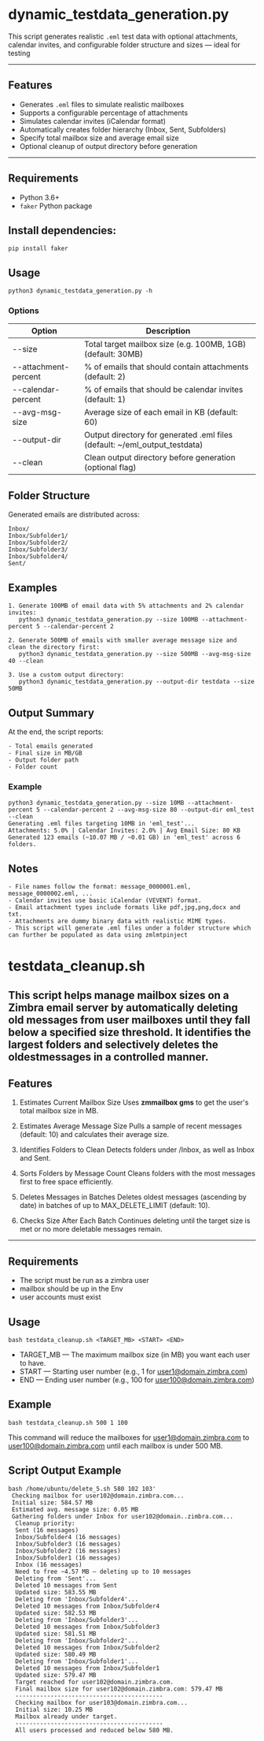 # dynamic_testdata_generation.py

This script generates realistic `.eml` test data with optional attachments, calendar invites, and configurable folder structure and sizes — ideal for testing

---

##  Features
- Generates `.eml` files to simulate realistic mailboxes
- Supports a configurable percentage of attachments
- Simulates calendar invites (iCalendar format)
- Automatically creates folder hierarchy (Inbox, Sent, Subfolders)
- Specify total mailbox size and average email size
- Optional cleanup of output directory before generation

---

## Requirements
- Python 3.6+
- `faker` Python package

## Install dependencies:
```
pip install faker
```

## Usage
```
python3 dynamic_testdata_generation.py -h
```

### Options
|Option	              | Description
|---------------------|----------------------------------------------------------------------------|
|--size	              | Total target mailbox size (e.g. 100MB, 1GB) (default: 30MB)                |
|--attachment-percent |	% of emails that should contain attachments (default: 2)                   |
|--calendar-percent   |	% of emails that should be calendar invites (default: 1)                   |
|--avg-msg-size	      | Average size of each email in KB (default: 60)                             |
|--output-dir	      | Output directory for generated .eml files (default: ~/eml_output_testdata) |
|--clean	      | Clean output directory before generation (optional flag)                   |

## Folder Structure
Generated emails are distributed across:
```
Inbox/
Inbox/Subfolder1/
Inbox/Subfolder2/
Inbox/Subfolder3/
Inbox/Subfolder4/
Sent/
```
## Examples
```
1. Generate 100MB of email data with 5% attachments and 2% calendar invites:
   python3 dynamic_testdata_generation.py --size 100MB --attachment-percent 5 --calendar-percent 2
```
```
2. Generate 500MB of emails with smaller average message size and clean the directory first:
   python3 dynamic_testdata_generation.py --size 500MB --avg-msg-size 40 --clean
```
```
3. Use a custom output directory:
   python3 dynamic_testdata_generation.py --output-dir testdata --size 50MB
```

## Output Summary
At the end, the script reports:
```
- Total emails generated
- Final size in MB/GB
- Output folder path
- Folder count
```

### Example
```
python3 dynamic_testdata_generation.py --size 10MB --attachment-percent 5 --calendar-percent 2 --avg-msg-size 80 --output-dir eml_test --clean
Generating .eml files targeting 10MB in 'eml_test'...
Attachments: 5.0% | Calendar Invites: 2.0% | Avg Email Size: 80 KB
Generated 123 emails (~10.07 MB / ~0.01 GB) in 'eml_test' across 6 folders.
```

## Notes
```
- File names follow the format: message_0000001.eml, message_0000002.eml, ...
- Calendar invites use basic iCalendar (VEVENT) format.
- Email attachment types include formats like pdf,jpg,png,docx and txt.
- Attachments are dummy binary data with realistic MIME types.
- This script will generate .eml files under a folder structure which can further be populated as data using zmlmtpinject
```



# testdata_cleanup.sh

This script helps manage mailbox sizes on a **Zimbra** email server by **automatically deleting old messages** from user mailboxes until they fall below a specified size threshold. It identifies the largest folders and selectively deletes the oldestmessages in a controlled manner.
---

##  Features
1. Estimates Current Mailbox Size
Uses **zmmailbox gms** to get the user's total mailbox size in MB.

2. Estimates Average Message Size
Pulls a sample of recent messages (default: 10) and calculates their average size.

3. Identifies Folders to Clean
Detects folders under /Inbox, as well as Inbox and Sent.

4. Sorts Folders by Message Count
Cleans folders with the most messages first to free space efficiently.

5. Deletes Messages in Batches
Deletes oldest messages (ascending by date) in batches of up to MAX_DELETE_LIMIT (default: 10).

6. Checks Size After Each Batch
Continues deleting until the target size is met or no more deletable messages remain.
---

## Requirements
- The script must be run as a zimbra user
- mailbox should be up in the Env
- user accounts must exist


## Usage
```
bash testdata_cleanup.sh <TARGET_MB> <START> <END>
```
- TARGET_MB — The maximum mailbox size (in MB) you want each user to have.
- START — Starting user number (e.g., 1 for user1@domain.zimbra.com)
- END — Ending user number (e.g., 100 for user100@domain.zimbra.com)


## Example
```
bash testdata_cleanup.sh 500 1 100
```
This command will reduce the mailboxes for user1@domain.zimbra.com to user100@domain.zimbra.com until each mailbox is under 500 MB.

## Script Output Example
```
bash /home/ubuntu/delete_5.sh 580 102 103'
 Checking mailbox for user102@domain.zimbra.com...
 Initial size: 584.57 MB
 Estimated avg. message size: 0.05 MB
 Gathering folders under Inbox for user102@domain..zimbra.com...
  Cleanup priority:
  Sent (16 messages)
  Inbox/Subfolder4 (16 messages)
  Inbox/Subfolder3 (16 messages)
  Inbox/Subfolder2 (16 messages)
  Inbox/Subfolder1 (16 messages)
  Inbox (16 messages)
  Need to free ~4.57 MB — deleting up to 10 messages
  Deleting from 'Sent'...
  Deleted 10 messages from Sent
  Updated size: 583.55 MB
  Deleting from 'Inbox/Subfolder4'...
  Deleted 10 messages from Inbox/Subfolder4
  Updated size: 582.53 MB
  Deleting from 'Inbox/Subfolder3'...
  Deleted 10 messages from Inbox/Subfolder3
  Updated size: 581.51 MB
  Deleting from 'Inbox/Subfolder2'...
  Deleted 10 messages from Inbox/Subfolder2
  Updated size: 580.49 MB
  Deleting from 'Inbox/Subfolder1'...
  Deleted 10 messages from Inbox/Subfolder1
  Updated size: 579.47 MB
  Target reached for user102@domain.zimbra.com.
  Final mailbox size for user102@domain.zimbra.com: 579.47 MB
  ------------------------------------------
  Checking mailbox for user103@domain.zimbra.com...
  Initial size: 10.25 MB
  Mailbox already under target.
  ------------------------------------------
  All users processed and reduced below 580 MB.
```
